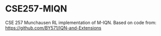# CSE257-MIQN
CSE 257 Munchausen RL implementation of M-IQN. Based on code from: https://github.com/BY571/IQN-and-Extensions
